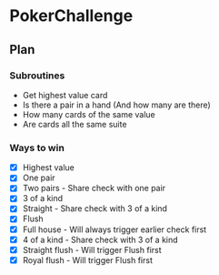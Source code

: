 # PokerChallenge

## Plan   
### Subroutines   
- Get highest value card
- Is there a pair in a hand (And how many are there)
- How many cards of the same value
- Are cards all the same suite 

### Ways to win
- [x] Highest value
- [x] One pair
- [x] Two pairs - Share check with one pair
- [x] 3 of a kind
- [x] Straight - Share check with 3 of a kind
- [x] Flush
- [x] Full house - Will always trigger earlier check first
- [x] 4 of a kind - Share check with 3 of a kind
- [x] Straight flush - Will trigger Flush first
- [x] Royal flush - Will trigger Flush first